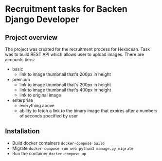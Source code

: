 # Recruitment tasks for Backen Django Developer

## Project overview
The project was created for the recruitment process for Hexocean. Task was to build REST API which allows user to upload images.
There are accounts tiers:
- basic
  - link to image thumbnail that's 200px in height
- premium
  - link to image thumbnail that's 200px in height
  - link to image thumbnail that's 400px in height
  - link to original image
- enterprise
  - everything above
  - ability to fetch a link to the binary image that expires after a numbers of seconds specified by user

## Installation

- Build docker containers `docker-compose build`
- Migrate `docker-compose run web python3 manage.py migrate`
- Run the container `docker-compose up`